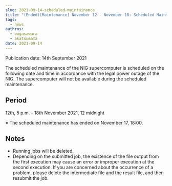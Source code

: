 ```yaml
---
slug: 2021-09-14-scheduled-maintainance
title: "(Ended)[Maintenance] November 12 - November 18: Scheduled Maintenance."
tags:
  - news
authros:
  - oogasawara
  - akatsumata
date: 2021-09-14
---
```


Publication date: 14th September 2021


The scheduled maintenance of the NIG supercomputer  is scheduled on the following date and time in accordance with the legal power outage of the NIG. The supercomputer will not be available during the scheduled maintenance.

## Period

12th, 5 p.m. - 18th November 2021, 12 midnight


※  The scheduled maintenance has ended on November 17, 18:00.

## Notes

- Running jobs will be deleted.
- Depending on the submitted job, the existence of the file output from the first execution may cause an error or improper execution at the second execution. If you are concerned about the occurrence of a problem, please delete the intermediate file and the result file, and then resubmit the job.
